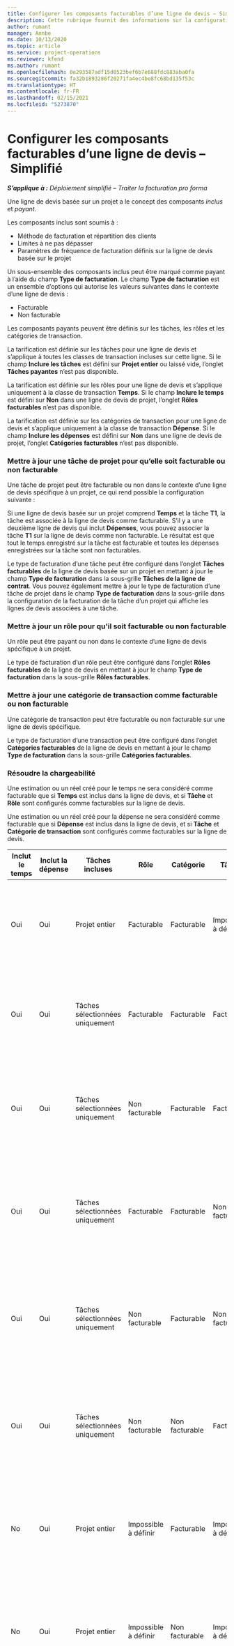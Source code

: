 ```yaml
---
title: Configurer les composants facturables d’une ligne de devis – Simplifié
description: Cette rubrique fournit des informations sur la configuration de composants payants et non facturables sur une ligne de devis basée sur un projet.
author: rumant
manager: Annbe
ms.date: 10/13/2020
ms.topic: article
ms.service: project-operations
ms.reviewer: kfend
ms.author: rumant
ms.openlocfilehash: 0e293587adf15d0523bef6b7e688fdc883aba0fa
ms.sourcegitcommit: fa32b1893286f20271fa4ec4be8fc68bd135f53c
ms.translationtype: HT
ms.contentlocale: fr-FR
ms.lasthandoff: 02/15/2021
ms.locfileid: "5273870"
---
```

# <a name="configure-the-chargeable-components-of-a-quote-line---lite"></a>Configurer les composants facturables d’une ligne de devis – Simplifié

_**S’applique à :** Déploiement simplifié – Traiter la facturation pro forma_

Une ligne de devis basée sur un projet a le concept des composants *inclus* et *payant*.

Les composants inclus sont soumis à :

  - Méthode de facturation et répartition des clients
  - Limites à ne pas dépasser 
  - Paramètres de fréquence de facturation définis sur la ligne de devis basée sur le projet

Un sous-ensemble des composants inclus peut être marqué comme payant à l’aide du champ **Type de facturation**. Le champ **Type de facturation** est un ensemble d’options qui autorise les valeurs suivantes dans le contexte d’une ligne de devis :

  - Facturable
  - Non facturable

Les composants payants peuvent être définis sur les tâches, les rôles et les catégories de transaction.

La tarification est définie sur les tâches pour une ligne de devis et s’applique à toutes les classes de transaction incluses sur cette ligne. Si le champ **Inclure les tâches** est défini sur **Projet entier** ou laissé vide, l’onglet **Tâches payantes** n’est pas disponible.

La tarification est définie sur les rôles pour une ligne de devis et s’applique uniquement à la classe de transaction **Temps**. Si le champ **Inclure le temps** est défini sur **Non** dans une ligne de devis de projet, l’onglet **Rôles facturables** n’est pas disponible.

La tarification est définie sur les catégories de transaction pour une ligne de devis et s’applique uniquement à la classe de transaction **Dépense**. Si le champ **Inclure les dépenses** est défini sur **Non** dans une ligne de devis de projet, l’onglet **Catégories facturables** n’est pas disponible.

### <a name="update-a-project-task-to-be-chargeable-or-non-chargeable"></a>Mettre à jour une tâche de projet pour qu’elle soit facturable ou non facturable

Une tâche de projet peut être facturable ou non dans le contexte d’une ligne de devis spécifique à un projet, ce qui rend possible la configuration suivante :

Si une ligne de devis basée sur un projet comprend **Temps** et la tâche **T1**, la tâche est associée à la ligne de devis comme facturable. S’il y a une deuxième ligne de devis qui inclut **Dépenses**, vous pouvez associer la tâche **T1** sur la ligne de devis comme non facturable. Le résultat est que tout le temps enregistré sur la tâche est facturable et toutes les dépenses enregistrées sur la tâche sont non facturables.

Le type de facturation d’une tâche peut être configuré dans l’onglet **Tâches facturables** de la ligne de devis basée sur un projet en mettant à jour le champ **Type de facturation** dans la sous-grille **Tâches de la ligne de contrat**. Vous pouvez également mettre à jour le type de facturation d’une tâche de projet dans le champ **Type de facturation** dans la sous-grille dans la configuration de la facturation de la tâche d’un projet qui affiche les lignes de devis associées à une tâche.

### <a name="update-a-role-to-be-chargeable-or-non-chargeable"></a>Mettre à jour un rôle pour qu’il soit facturable ou non facturable

Un rôle peut être payant ou non dans le contexte d’une ligne de devis spécifique à un projet.

Le type de facturation d’un rôle peut être configuré dans l’onglet **Rôles facturables** de la ligne de devis en mettant à jour le champ **Type de facturation** dans la sous-grille **Rôles facturables**.

### <a name="update-a-transaction-category-to-be-chargeable-or-non-chargeable"></a>Mettre à jour une catégorie de transaction comme facturable ou non facturable

Une catégorie de transaction peut être facturable ou non facturable sur une ligne de devis spécifique.

Le type de facturation d’une transaction peut être configuré dans l’onglet **Catégories facturables** de la ligne de devis en mettant à jour le champ **Type de facturation** dans la sous-grille **Catégories facturables**.

### <a name="resolve-chargeability"></a>Résoudre la chargeabilité
Une estimation ou un réel créé pour le temps ne sera considéré comme facturable que si **Temps** est inclus dans la ligne de devis, et si **Tâche** et **Rôle** sont configurés comme facturables sur la ligne de devis.

Une estimation ou un réel créé pour la dépense ne sera considéré comme facturable que si **Dépense** est inclus dans la ligne de devis, et si **Tâche** et **Catégorie de transaction** sont configurés comme facturables sur la ligne de devis.

| Inclut le temps | Inclut la dépense | Tâches incluses | Rôle | Catégorie  | Tâche | Facturation |
| --- | --- | --- | --- | --- | --- | --- |
| Oui | Oui | Projet entier | Facturable | Facturable | Impossible à définir | Facturation à l’heure actuelle : Facturable </br>Type de facturation sur les dépenses réelles : facturable |
| Oui | Oui | Tâches sélectionnées uniquement | Facturable | Facturable | Facturable | Facturation à l’heure actuelle : Facturable</br>Type de facturation sur les dépenses réelles : facturable |
| Oui | Oui | Tâches sélectionnées uniquement | Non facturable | Facturable | Facturable | Facturation à l’heure actuelle : Non facturable</br>Type de facturation sur les dépenses réelles : facturable |
| Oui | Oui | Tâches sélectionnées uniquement | Facturable | Facturable | Non facturable | Facturation à l’heure actuelle : Non facturable</br> Type de facturation sur les dépenses réelles : non facturable |
| Oui | Oui | Tâches sélectionnées uniquement | Non facturable | Facturable | Non facturable | Facturation à l’heure actuelle : Non facturable</br> Type de facturation sur les dépenses réelles : non facturable |
| Oui | Oui | Tâches sélectionnées uniquement | Non facturable | Non facturable | Facturable | Facturation à l’heure actuelle : Non facturable</br> Type de facturation sur les dépenses réelles : non facturable |
| No | Oui | Projet entier | Impossible à définir | Facturable | Impossible à définir | Facturation à l’heure actuelle : Non disponible </br>Type de facturation sur les dépenses réelles : facturable |
| No | Oui | Projet entier | Impossible à définir | Non facturable | Impossible à définir | Facturation à l’heure actuelle : Non disponible </br>Type de facturation sur les dépenses réelles : non facturable |
| Oui | No | Projet entier | Facturable | Impossible à définir | Impossible à définir | Facturation à l’heure actuelle : Facturable</br>Type de facturation sur les dépenses réelles : non disponible |
| Oui | No | Projet entier | Non facturable | Impossible à définir | Impossible à définir | Facturation à l’heure actuelle : Non facturable </br>Type de facturation sur les dépenses réelles : non disponible |


[!INCLUDE[footer-include](../../includes/footer-banner.md)]